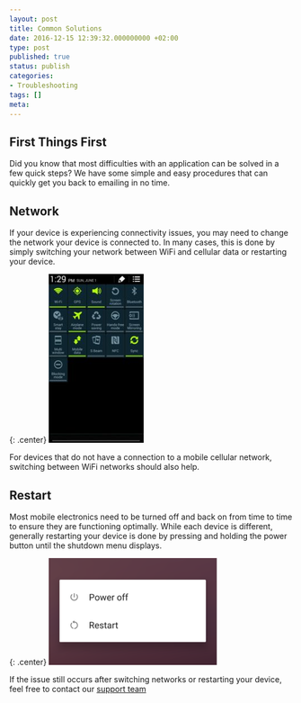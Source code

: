 ```yaml
---
layout: post
title: Common Solutions
date: 2016-12-15 12:39:32.000000000 +02:00
type: post
published: true
status: publish
categories:
- Troubleshooting
tags: []
meta:
---
```


## First Things First

Did you know that most difficulties with an application can be solved in a few quick steps? We have some simple and easy procedures that can quickly get you back to emailing in no time.

## Network

If your device is experiencing connectivity issues, you may need to change the network your device is connected to. In many cases, this is done by simply switching your network between WiFi and cellular data or restarting your device.

{: .center}
![Network](/assets/network-169x300.jpg)

For devices that do not have a connection to a mobile cellular network, switching between WiFi networks should also help.

## Restart

Most mobile electronics need to be turned off and back on from time to time to ensure they are functioning optimally. While each device is different, generally restarting your device is done by pressing and holding the power button until the shutdown menu displays.

{: .center}
![Shutdown](/assets/Shutdwn-300x190.png)

If the issue still occurs after switching networks or restarting your device, feel free to contact our [support team](mailto:support@bluemail.me)